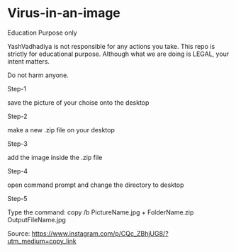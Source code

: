# Virus-in-an-image

Education Purpose only

YashVadhadiya is not responsible for any actions you take. This repo is strictly for educational purpose. Although what we are doing is LEGAL, your intent matters.

Do not harm anyone.

Step-1

save the picture of your choise onto the desktop

Step-2

make a new .zip file on your desktop

Step-3

add the image inside the .zip file

Step-4

open command prompt and change the directory to desktop

Step-5

Type the command: copy /b PictureName.jpg + FolderName.zip OutputFileName.jpg

Source: https://www.instagram.com/p/CQc_ZBhjUG8/?utm_medium=copy_link
